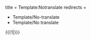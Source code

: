 title = Template:Notranslate
redirects =
-  Template/No-translate
-  Template/No translate
>>>>

<span data-translate="no">{{{1|}}}</span>